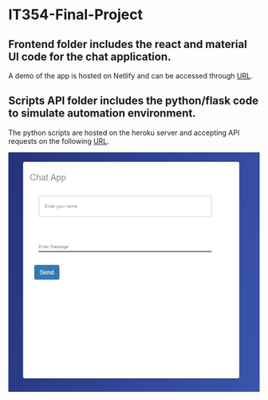 # IT354-Final-Project

## Frontend folder includes the react and material UI code for the chat application.

A demo of the app is hosted on Netlify and can be accessed through [URL](https://xenodochial-jennings-6dcba5.netlify.app/).

## Scripts API folder includes the python/flask code to simulate automation environment.

The python scripts are hosted on the heroku server and accepting API requests on the following [URL](https://chatapp-354-project.herokuapp.com/).


![alt text](https://github.com/apitio/IT354-Final-Project/blob/main/chatappp.JPG?raw=true)
